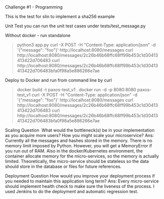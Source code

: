 

Challenge #1 - Programming

This is the test for slin to implement a sha256 example

Unit Test
you can run the unit test cases under tests/test_message.py

Without docker - run standalone
> python3 app.py
> curl -X POST -H "Content-Type: application/json" -d '{"message": "foo"}' http://localhost:8080/messages
> curl http://localhost:8080/messages/2c26b46b68ffc68ff99b453c1d30413413422d706483
> curl http://localhost:8080/messages/2c26b46b68ffc68ff99b453c1d30413413422d706483bfa0f98a5e886266e7ae

Deploy to Docker and run from command line by curl
> docker build -t paxos-test_v1 .
> docker run -d -p 8080:8080 paxos-test_v1
> curl -X POST -H "Content-Type: application/json" -d '{"message": "foo"}' http://localhost:8080/messages
> curl http://localhost:8080/messages/2c26b46b68ffc68ff99b453c1d30413413422d706483
> curl http://localhost:8080/messages/2c26b46b68ffc68ff99b453c1d30413413422d706483bfa0f98a5e886266e7ae

Scaling Question ​
What would the bottleneck(s) be in your implementation as you acquire more users? How you might scale your
microservice?
Ans: Currently all the messages and hashes stored in the memory. There is no memory limit imposed by Python. 
However, you will get a MemoryError if you run out of RAM. Also in the docker/Kubernetes environment,
the container allocate memory for the micro-services, so the memory is actually limited. Theoretically, the 
micro-service should be stateless so the data should store in the database or files for future references.


Deployment Question
How would you improve your deployment process if you needed to maintain this application long term?
Ans: Every micro-service should implement health check to make sure the liveness of the process. I used Jenkins 
to do the deployment and automatic regression test. 
